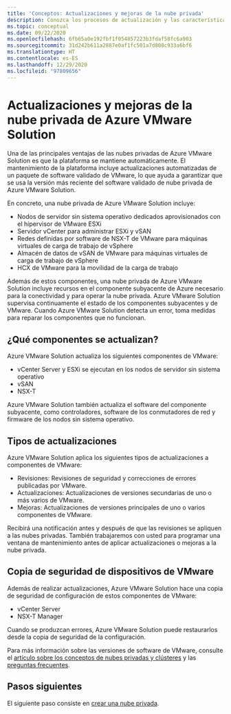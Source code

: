 ```yaml
---
title: 'Conceptos: Actualizaciones y mejoras de la nube privada'
description: Conozca los procesos de actualización y las características principales de Azure VMware Solution.
ms.topic: conceptual
ms.date: 09/22/2020
ms.openlocfilehash: 6fb65a0e192fbf1f054857223b3fdaf58fc6a903
ms.sourcegitcommit: 31d242b611a2887e0af1fc501a7d808c933a6bf6
ms.translationtype: HT
ms.contentlocale: es-ES
ms.lasthandoff: 12/29/2020
ms.locfileid: "97809656"
---
```

# <a name="azure-vmware-solution-private-cloud-updates-and-upgrades"></a>Actualizaciones y mejoras de la nube privada de Azure VMware Solution

Una de las principales ventajas de las nubes privadas de Azure VMware Solution es que la plataforma se mantiene automáticamente. El mantenimiento de la plataforma incluye actualizaciones automatizadas de un paquete de software validado de VMware, lo que ayuda a garantizar que se usa la versión más reciente del software validado de nube privada de Azure VMware Solution.

En concreto, una nube privada de Azure VMware Solution incluye:

- Nodos de servidor sin sistema operativo dedicados aprovisionados con el hipervisor de VMware ESXi 
- Servidor vCenter para administrar ESXi y vSAN 
- Redes definidas por software de NSX-T de VMware para máquinas virtuales de carga de trabajo de vSphere  
- Almacén de datos de vSAN de VMware para máquinas virtuales de carga de trabajo de vSphere  
- HCX de VMware para la movilidad de la carga de trabajo  

Además de estos componentes, una nube privada de Azure VMware Solution incluye recursos en el componente subyacente de Azure necesario para la conectividad y para operar la nube privada. Azure VMware Solution supervisa continuamente el estado de los componentes subyacentes y de VMware. Cuando Azure VMware Solution detecta un error, toma medidas para reparar los componentes que no funcionan. 

## <a name="what-components-get-updated"></a>¿Qué componentes se actualizan?   

Azure VMware Solution actualiza los siguientes componentes de VMware: 

- vCenter Server y ESXi se ejecutan en los nodos de servidor sin sistema operativo 
- vSAN 
- NSX-T 

Azure VMware Solution también actualiza el software del componente subyacente, como controladores, software de los conmutadores de red y firmware de los nodos sin sistema operativo. 

## <a name="types-of-updates"></a>Tipos de actualizaciones

Azure VMware Solution aplica los siguientes tipos de actualizaciones a componentes de VMware:

- Revisiones: Revisiones de seguridad y correcciones de errores publicadas por VMware. 
- Actualizaciones: Actualizaciones de versiones secundarias de uno o más varios de VMware. 
- Mejoras: Actualizaciones de versiones principales de uno o varios componentes de VMware.

Recibirá una notificación antes y después de que las revisiones se apliquen a las nubes privadas. También trabajaremos con usted para programar una ventana de mantenimiento antes de aplicar actualizaciones o mejoras a la nube privada. 

## <a name="vmware-appliance-backup"></a>Copia de seguridad de dispositivos de VMware 

Además de realizar actualizaciones, Azure VMware Solution hace una copia de seguridad de configuración de estos componentes de VMware:

- vCenter Server 
- NSX-T Manager 

Cuando se produzcan errores, Azure VMware Solution puede restaurarlos desde la copia de seguridad de la configuración. 

Para más información sobre las versiones de software de VMware, consulte el [artículo sobre los conceptos de nubes privadas y clústeres](concepts-private-clouds-clusters.md) y las [preguntas frecuentes](faq.md).

## <a name="next-steps"></a>Pasos siguientes

El siguiente paso consiste en [crear una nube privada](tutorial-create-private-cloud.md).

<!-- LINKS - external -->

<!-- LINKS - internal -->
